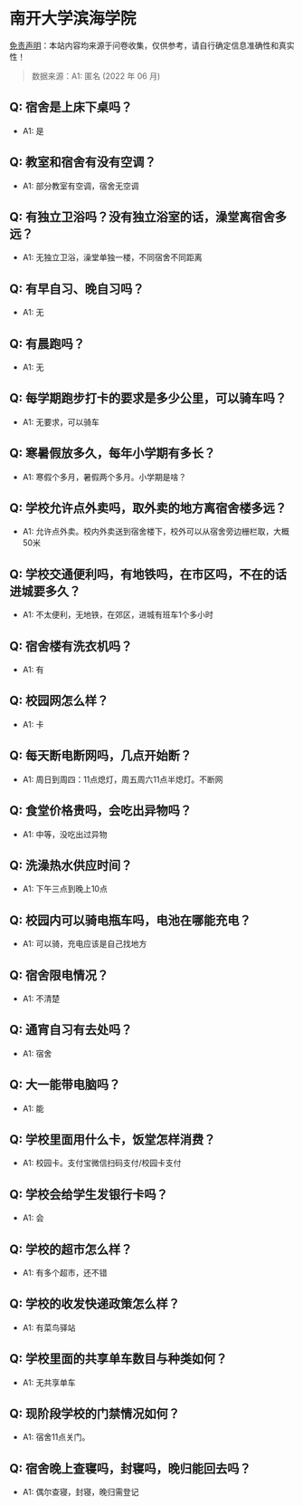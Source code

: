 # 南开大学滨海学院

[免责声明](https://colleges.chat/#_3)：本站内容均来源于问卷收集，仅供参考，请自行确定信息准确性和真实性！

> 数据来源：A1: 匿名 (2022 年 06 月)

## Q: 宿舍是上床下桌吗？

- A1: 是

## Q: 教室和宿舍有没有空调？

- A1: 部分教室有空调，宿舍无空调

## Q: 有独立卫浴吗？没有独立浴室的话，澡堂离宿舍多远？

- A1: 无独立卫浴，澡堂单独一楼，不同宿舍不同距离

## Q: 有早自习、晚自习吗？

- A1: 无

## Q: 有晨跑吗？

- A1: 无

## Q: 每学期跑步打卡的要求是多少公里，可以骑车吗？

- A1: 无要求，可以骑车

## Q: 寒暑假放多久，每年小学期有多长？

- A1: 寒假个多月，暑假两个多月。小学期是啥？

## Q: 学校允许点外卖吗，取外卖的地方离宿舍楼多远？

- A1: 允许点外卖。校内外卖送到宿舍楼下，校外可以从宿舍旁边栅栏取，大概50米

## Q: 学校交通便利吗，有地铁吗，在市区吗，不在的话进城要多久？

- A1: 不太便利，无地铁，在郊区，进城有班车1个多小时

## Q: 宿舍楼有洗衣机吗？

- A1: 有

## Q: 校园网怎么样？

- A1: 卡

## Q: 每天断电断网吗，几点开始断？

- A1: 周日到周四：11点熄灯，周五周六11点半熄灯。不断网

## Q: 食堂价格贵吗，会吃出异物吗？

- A1: 中等，没吃出过异物

## Q: 洗澡热水供应时间？

- A1: 下午三点到晚上10点

## Q: 校园内可以骑电瓶车吗，电池在哪能充电？

- A1: 可以骑，充电应该是自己找地方

## Q: 宿舍限电情况？

- A1: 不清楚

## Q: 通宵自习有去处吗？

- A1: 宿舍

## Q: 大一能带电脑吗？

- A1: 能

## Q: 学校里面用什么卡，饭堂怎样消费？

- A1: 校园卡。支付宝微信扫码支付/校园卡支付

## Q: 学校会给学生发银行卡吗？

- A1: 会

## Q: 学校的超市怎么样？

- A1: 有多个超市，还不错

## Q: 学校的收发快递政策怎么样？

- A1: 有菜鸟驿站

## Q: 学校里面的共享单车数目与种类如何？

- A1: 无共享单车

## Q: 现阶段学校的门禁情况如何？

- A1: 宿舍11点关门。

## Q: 宿舍晚上查寝吗，封寝吗，晚归能回去吗？

- A1: 偶尔查寝，封寝，晚归需登记


